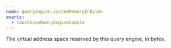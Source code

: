 ```yaml
---
name: queryengine.systemMemoryInBytes
events:
  - CouchbaseQueryEngineSample
---
```


The virtual address space reserved by this query engine, in bytes.